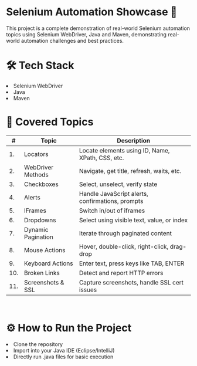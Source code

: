 # Selenium Automation Showcase 🚀
This project is a complete demonstration of real-world Selenium automation topics using Selenium WebDriver, Java and Maven, demonstrating real-world automation challenges and best practices.
<br>

# 🛠️ Tech Stack
<Li>Selenium WebDriver</Li>
<Li>Java </Li>

<Li>Maven</Li>

# 📌 Covered Topics
| #	| Topic |	Description |
| ---- | ---- | ---- |
| 1. | Locators | Locate elements using ID, Name, XPath, CSS, etc.|
| 2. | WebDriver Methods | Navigate, get title, refresh, waits, etc.|
| 3. | Checkboxes | Select, unselect, verify state |
| 4. | Alerts | Handle JavaScript alerts, confirmations, prompts |
| 5. | IFrames | Switch in/out of iframes|
| 6. | Dropdowns | Select using visible text, value, or index |
| 7. | Dynamic Pagination | Iterate through paginated content |
| 8. | Mouse Actions | Hover, double-click, right-click, drag-drop |
| 9. | Keyboard Actions | Enter text, press keys like TAB, ENTER |
| 10. | Broken Links | Detect and report HTTP errors |
| 11. | Screenshots & SSL | Capture screenshots, handle SSL cert issues |
<br>

# ⚙️ How to Run the Project
<Li>Clone the repository</Li>
<Li>Import into your Java IDE (Eclipse/IntelliJ)</Li>
<Li>Directly run .java files for basic execution</Li>





